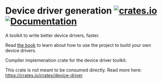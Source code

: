 # Device driver generation [![crates.io](https://img.shields.io/crates/v/device-driver-generation.svg)](https://crates.io/crates/device-driver-generation) [![Documentation](https://docs.rs/device-driver-generation/badge.svg)](https://docs.rs/device-driver-generation)

A toolkit to write better device drivers, faster.

Read [the book](diondokter.github.io/device-driver) to learn about how to use the project to build your own device drivers.

Compiler implemenation crate for the device driver toolkit.

This crate is not meant to be consumed directly. Read more here: <https://crates.io/crates/device-driver>
